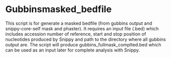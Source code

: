 # Gubbinsmasked_bedfile
This script is for generate a masked bedfile (from gubbins output and snippy-core-self mask and phaster). 
It requires an input file (.bed) which includes accession number of reference, start and stop position of nucleotides produced by Snippy and path to the directory where all gubbins output are. The script will produce gubbins_fullmask_complted.bed which can be used as an input later for complete analysis with Snippy.
